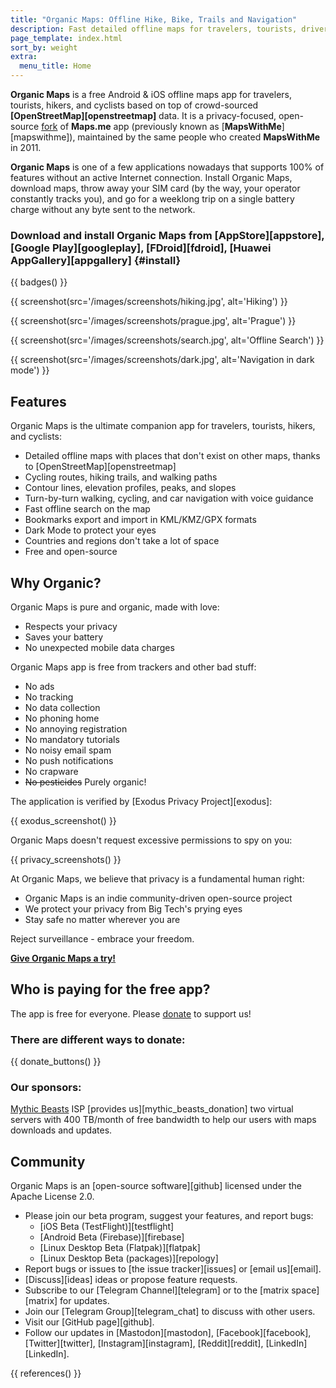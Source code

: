 ```yaml
---
title: "Organic Maps: Offline Hike, Bike, Trails and Navigation"
description: Fast detailed offline maps for travelers, tourists, drivers, hikers and cyclists created by MapsWithMe (Maps.Me) app founders.
page_template: index.html
sort_by: weight
extra:
  menu_title: Home
---
```


**Organic Maps** is a free Android & iOS offline maps app for travelers, tourists, hikers, and cyclists based on top of crowd-sourced **[OpenStreetMap][openstreetmap]** data. It is a privacy-focused, open-source [fork][fork] of **Maps.me** app (previously known as [**MapsWithMe**][mapswithme]), maintained by the same people who created **MapsWithMe** in 2011.

**Organic Maps** is one of a few applications nowadays that supports 100% of features without an active Internet connection. Install Organic Maps, download maps, throw away your SIM card (by the way, your operator constantly tracks you), and go for a weeklong trip on a single battery charge without any byte sent to the network.

### Download and install Organic Maps from [AppStore][appstore], [Google Play][googleplay], [FDroid][fdroid], [Huawei AppGallery][appgallery] {#install}

{{ badges() }}

{{ screenshot(src='/images/screenshots/hiking.jpg', alt='Hiking') }}

{{ screenshot(src='/images/screenshots/prague.jpg', alt='Prague') }}

{{ screenshot(src='/images/screenshots/search.jpg', alt='Offline Search') }}

{{ screenshot(src='/images/screenshots/dark.jpg', alt='Navigation in dark mode') }}

## Features

Organic Maps is the ultimate companion app for travelers, tourists, hikers, and cyclists:

- Detailed offline maps with places that don't exist on other maps, thanks to [OpenStreetMap][openstreetmap]
- Cycling routes, hiking trails, and walking paths
- Contour lines, elevation profiles, peaks, and slopes
- Turn-by-turn walking, cycling, and car navigation with voice guidance
- Fast offline search on the map
- Bookmarks export and import in KML/KMZ/GPX formats
- Dark Mode to protect your eyes
- Countries and regions don't take a lot of space
- Free and open-source

## Why Organic?

Organic Maps is pure and organic, made with love:

- Respects your privacy
- Saves your battery
- No unexpected mobile data charges

Organic Maps app is free from trackers and other bad stuff:

- No ads
- No tracking
- No data collection
- No phoning home
- No annoying registration
- No mandatory tutorials
- No noisy email spam
- No push notifications
- No crapware
- ~~No pesticides~~ Purely organic!

The application is verified by [Exodus Privacy Project][exodus]:

{{ exodus_screenshot() }}

Organic Maps doesn't request excessive permissions to spy on you:

{{ privacy_screenshots() }}

At Organic Maps, we believe that privacy is a fundamental human right:

- Organic Maps is an indie community-driven open-source project
- We protect your privacy from Big Tech's prying eyes
- Stay safe no matter wherever you are

Reject surveillance - embrace your freedom.

**[Give Organic Maps a try!](#install)**

## Who is paying for the free app?

The app is free for everyone. Please [donate](@/donate/index.md) to support us!

### There are different ways to donate:

{{ donate_buttons() }}

### Our sponsors:

[Mythic Beasts](https://www.mythic-beasts.com/) ISP [provides us][mythic_beasts_donation] two virtual servers with 400 TB/month of free bandwidth to help our users with maps downloads and updates.

## Community

Organic Maps is an [open-source software][github] licensed under the Apache License 2.0.

- Please join our beta program, suggest your features, and report bugs:
  * [iOS Beta (TestFlight)][testflight]
  * [Android Beta (Firebase)][firebase]
  * [Linux Desktop Beta (Flatpak)][flatpak]
  * [Linux Desktop Beta (packages)][repology]
- Report bugs or issues to [the issue tracker][issues] or [email us][email].
- [Discuss][ideas] ideas or propose feature requests.
- Subscribe to our [Telegram Channel][telegram] or to the [matrix space][matrix] for updates.
- Join our [Telegram Group][telegram_chat] to discuss with other users.
- Visit our [GitHub page][github].
- Follow our updates in [Mastodon][mastodon], [Facebook][facebook], [Twitter][twitter], [Instagram][instagram], [Reddit][reddit], [LinkedIn][LinkedIn].

[fork]: https://en.wikipedia.org/wiki/Fork_(software_development)

{{ references() }}
